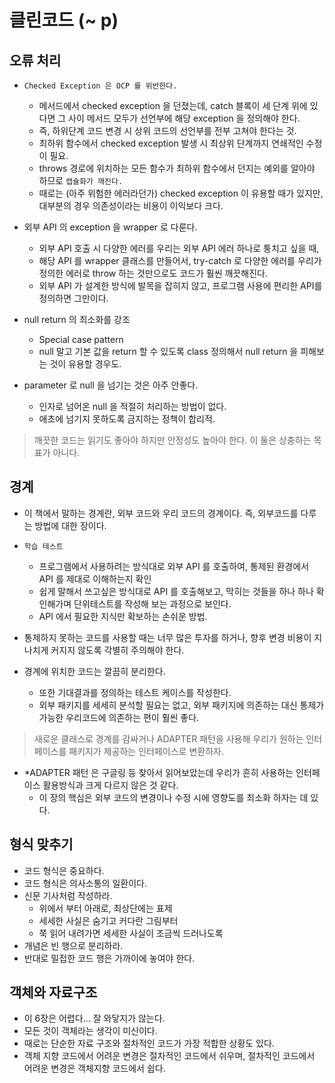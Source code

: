 # 클린코드 (~ p)

## 오류 처리

- `Checked Exception 은 OCP 를 위반한다.`
    - 메서드에서 checked exception 을 던졌는데, catch 블록이 세 단계 위에 있다면 그 사이 메서드 모두가 선언부에 해당 exception 을 정의해야 한다.
    - 즉, 하위단계 코드 변경 시 상위 코드의 선언부를 전부 고쳐야 한다는 것.
    - 최하위 함수에서 checked exception 발생 시 최상위 단계까지 연쇄적인 수정이 필요.
    - throws 경로에 위치하는 모든 함수가 최하위 함수에서 던지는 예외를 알아야 하므로 `캡슐화가 깨진다.`
    - 때로는 (아주 위험한 에러라던가) checked exception 이 유용할 때가 있지만, 대부분의 경우 의존성이라는 비용이 이익보다 크다.

- 외부 API 의 exception 을 wrapper 로 다룬다.
    - 외부 API 호출 시 다양한 에러를 우리는 외부 API 에러 하나로 퉁치고 싶을 때,
    - 해당 API 를 wrapper 클래스를 만들어서, try-catch 로 다양한 에러를 우리가 정의한 에러로 throw 하는 것만으로도 코드가 훨씬 깨끗해진다.
    - 외부 API 가 설계한 방식에 발목을 잡히지 않고, 프로그램 사용에 편리한 API를 정의하면 그만이다.

- null return 의 최소화를 강조
    - Special case pattern
    - null 말고 기본 값을 return 할 수 있도록 class 정의해서 null return 을 피해보는 것이 유용할 경우도.

- parameter 로 null 을 넘기는 것은 아주 안좋다.
    - 인자로 넘어온 null 을 적절히 처리하는 방법이 없다.
    - 애초에 넘기지 못하도록 금지하는 정책이 합리적.

> 깨끗한 코드는 읽기도 좋아야 하지만 안정성도 높아야 한다. 이 둘은 상충하는 목표가 아니다.

## 경계

- 이 책에서 말하는 경계란, 외부 코드와 우리 코드의 경계이다. 즉, 외부코드를 다루는 방법에 대한 장이다.
- `학습 테스트`
    - 프로그램에서 사용하려는 방식대로 외부 API 를 호출하여, 통제된 환경에서 API 를 제대로 이해하는지 확인
    - 쉽게 말해서 쓰고싶은 방식대로 API 를 호출해보고, 막히는 것들을 하나 하나 확인해가며 단위테스트를 작성해 보는 과정으로 보인다.
    - API 에서 필요한 지식만 확보하는 손쉬운 방법.

- 통제하지 못하는 코드를 사용할 때는 너무 많은 투자를 하거나, 향후 변경 비용이 지나치게 커지지 않도록 각별히 주의해야 한다.
- 경계에 위치한 코드는 깔끔히 분리한다.
    - 또한 기대결과를 정의하는 테스트 케이스를 작성한다.
    - 외부 패키지를 세세히 분석할 필요는 없고, 외부 패키지에 의존하는 대신 통제가 가능한 우리코드에 의존하는 편이 훨씬 좋다.

> 새로운 클래스로 경계를 감싸거나 ADAPTER 패턴을 사용해 우리가 원하는 인터페이스를 패키지가 제공하는 인터페이스로 변환하자.

- *ADAPTER 패턴 은 구글링 등 찾아서 읽어보았는데 우리가 흔히 사용하는 인터페이스 활용방식과 크게 다르지 않은 것 같다.
    - 이 장의 핵심은 외부 코드의 변경이나 수정 시에 영향도를 최소화 하자는 데 있다.




## 형식 맞추기

- 코드 형식은 중요하다.
- 코드 형식은 의사소통의 일환이다.
- 신문 기사처럼 작성하라.
    - 위에서 부터 아래로, 최상단에는 표제
    - 세세한 사실은 숨기고 커다란 그림부터
    - 쭉 읽어 내려가면 세세한 사실이 조금씩 드러나도록
- 개념은 빈 행으로 분리하라.
- 반대로 밀접한 코드 행은 가까이에 놓여야 한다.

## 객체와 자료구조

- 이 6장은 어렵다... 잘 와닿지가 않는다.
- 모든 것이 객체라는 생각이 미신이다.
- 때로는 단순한 자료 구조와 절차적인 코드가 가장 적합한 상황도 있다.
- 객체 지향 코드에서 어려운 변경은 절차적인 코드에서 쉬우며, 절차적인 코드에서 어려운 변경은 객체지향 코드에서 쉽다.